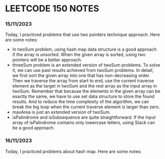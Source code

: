 # LEETCODE 150 NOTES
### 15/11/2023
Today, I practiced problems that use two pointers technique approach.
Here are some notes:
* In twoSum problem, using hash map data structure is a good approach if the array is unsorted. When the given array is sorted, using two pointers will be a better approach. 
* threeSum problem is an extended version of twoSum problems. To solve it, we can use past results achieved from twoSum problems. In detail, we first sort the given array into one that has non-decreasing order. Then we traverse the array from start to end, use the current traverse element as the target in twoSum and the rest array as the input array in twoSum. Remember that because the elements in the given array can be exactly the same, we have to use set data structure to store the found results. And to reduce the time complexity of the algorithm, we can break the big loop when the current traverse element is larger than zero. 
* maxArea is just an extended version of twoSum.
* isPalindrome and isSubsequence are quite straightforward. If the input array of isPalindrome contains only lowercase letters, using Stack can be a good approach.

### 16/11/2023
Today, I practiced problems about hash map.
Here are some notes:

